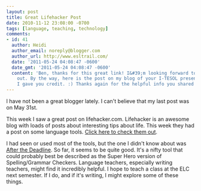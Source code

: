 ```yaml
---
layout: post
title: Great Lifehacker Post
date: 2010-11-12 23:08:00 -0700
tags: [language, teaching, technology]
comments:
- id: 41
  author: Heidi
  author_email: noreply@blogger.com
  author_url: http://www.esltrail.com/
  date: '2011-05-24 04:08:47 -0600'
  date_gmt: '2011-05-24 04:08:47 -0600'
  content: 'Ben, thanks for this great link! I&#39;m looking forward to checking it
    out. By the way, here is the post on my blog of your I-TESOL presentation: http://www.esltrail.com/2010/10/five-free-technology-tools-for-ellesl.html.
    I gave you credit. :) Thanks again for the helpful info you shared!'
---
```

I have not been a great blogger lately. I can't believe that my last post was on May 31st.  
<!--more-->
This week I saw a great post on lifehacker.com. Lifehacker is an awesome blog with loads of posts about interesting tips about life. This week they had a post on some language tools. [Click here to check them out](http://goo.gl/NFEW1).  

I had seen or used most of the tools, but the one I didn't know about was [After the Deadline](http://afterthedeadline.com/). So far, it seems to be quite good. It's a nifty tool that could probably best be described as the Super Hero version of Spelling/Grammar Checkers. Language teachers, especially writing teachers, might find it incredibly helpful. I hope to teach a class at the ELC next semester. If I do, and if it's writing, I might explore some of these things.